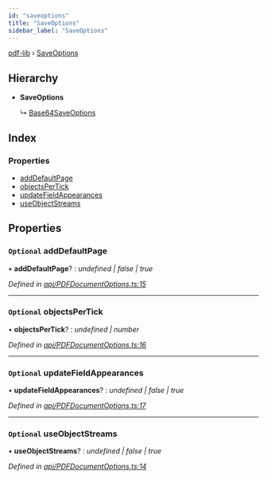 ```yaml
---
id: "saveoptions"
title: "SaveOptions"
sidebar_label: "SaveOptions"
---
```


[pdf-lib](../index.md) › [SaveOptions](saveoptions.md)

## Hierarchy

* **SaveOptions**

  ↳ [Base64SaveOptions](base64saveoptions.md)

## Index

### Properties

* [addDefaultPage](saveoptions.md#optional-adddefaultpage)
* [objectsPerTick](saveoptions.md#optional-objectspertick)
* [updateFieldAppearances](saveoptions.md#optional-updatefieldappearances)
* [useObjectStreams](saveoptions.md#optional-useobjectstreams)

## Properties

### `Optional` addDefaultPage

• **addDefaultPage**? : *undefined | false | true*

*Defined in [api/PDFDocumentOptions.ts:15](https://github.com/Hopding/pdf-lib/blob/e10290a/src/api/PDFDocumentOptions.ts#L15)*

___

### `Optional` objectsPerTick

• **objectsPerTick**? : *undefined | number*

*Defined in [api/PDFDocumentOptions.ts:16](https://github.com/Hopding/pdf-lib/blob/e10290a/src/api/PDFDocumentOptions.ts#L16)*

___

### `Optional` updateFieldAppearances

• **updateFieldAppearances**? : *undefined | false | true*

*Defined in [api/PDFDocumentOptions.ts:17](https://github.com/Hopding/pdf-lib/blob/e10290a/src/api/PDFDocumentOptions.ts#L17)*

___

### `Optional` useObjectStreams

• **useObjectStreams**? : *undefined | false | true*

*Defined in [api/PDFDocumentOptions.ts:14](https://github.com/Hopding/pdf-lib/blob/e10290a/src/api/PDFDocumentOptions.ts#L14)*
